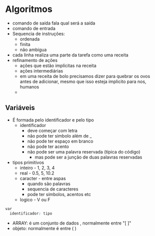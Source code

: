 # Algoritmos

- comando de saída fala qual será a saída
- comando de entrada
- Sequencia de instruções:
  - ordenada
  - finita
  - não ambígua
- cada linha realiza uma parte da tarefa como uma receita
- refinamento de ações
  - ações que estão implícitas na receita
  - ações intermediárias
  - em uma receita de bolo precisamos dizer para quebrar os ovos antes de adicionar, mesmo que isso esteja implicito para nos, humanos
  - 

## Variáveis

- É formada pelo identificador e pelo tipo
  - identificador
    - deve começar com letra
    - não pode ter simbolo além de _
    - não pode ter espaço em branco
    - não pode ter acento
    - não pode ser uma palavra reservada (típica do código)
      - mas pode ser a junção de duas palavras reservadas
- tipos primitivos
  - inteiro - 1, 2, 3, 4
  - real - 0.5, 5, 10.2
  - caracter - entre aspas
    - quando são palavras
    - sequencia de caracteres
    - pode ter símbolos, acentos etc
  - logico - V ou F

```css
var
  identificador: tipo
```

- ARRAY: é um conjunto de dados , normalmente entre "[ ]"
- objeto: normalmente é entre ( )


